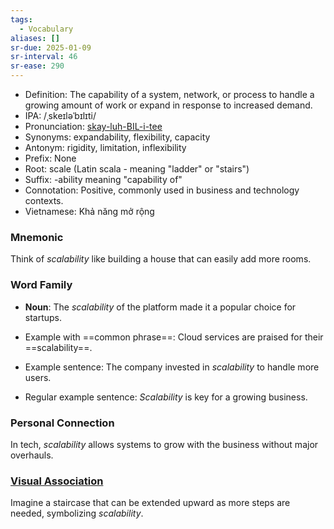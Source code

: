 ```yaml
---
tags:
  - Vocabulary
aliases: []
sr-due: 2025-01-09
sr-interval: 46
sr-ease: 290
---
```

- Definition: The capability of a system, network, or process to handle a growing amount of work or expand in response to increased demand.
- IPA: /ˌskeɪləˈbɪlɪti/
- Pronunciation: [skay-luh-BIL-i-tee](https://www.google.com/search?q=how+to+pronounce+scalability)
- Synonyms: expandability, flexibility, capacity
- Antonym: rigidity, limitation, inflexibility
- Prefix: None
- Root: scale (Latin scala - meaning "ladder" or "stairs")
- Suffix: -ability meaning "capability of"
- Connotation: Positive, commonly used in business and technology contexts.
- Vietnamese: Khả năng mở rộng

### Mnemonic

Think of *scalability* like building a house that can easily add more rooms.

### Word Family

- **Noun**: The *scalability* of the platform made it a popular choice for startups.
  
- Example with ==common phrase==: Cloud services are praised for their ==scalability==.
- Example sentence: The company invested in *scalability* to handle more users.
- Regular example sentence: *Scalability* is key for a growing business.

### Personal Connection

In tech, *scalability* allows systems to grow with the business without major overhauls.

### [Visual Association](https://www.google.com/search?tbm=isch&q=scalability)

Imagine a staircase that can be extended upward as more steps are needed, symbolizing *scalability*.
